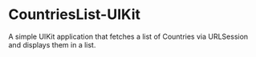 # CountriesList-UIKit
A simple UIKit application that fetches a list of Countries via URLSession and displays them in a list.
